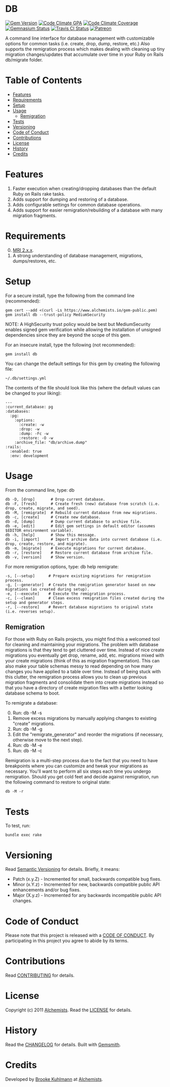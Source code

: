 # DB

[![Gem Version](https://badge.fury.io/rb/db.svg)](http://badge.fury.io/rb/db)
[![Code Climate GPA](https://codeclimate.com/github/bkuhlmann/db.svg)](https://codeclimate.com/github/bkuhlmann/db)
[![Code Climate Coverage](https://codeclimate.com/github/bkuhlmann/db/coverage.svg)](https://codeclimate.com/github/bkuhlmann/db)
[![Gemnasium Status](https://gemnasium.com/bkuhlmann/db.svg)](https://gemnasium.com/bkuhlmann/db)
[![Travis CI Status](https://secure.travis-ci.org/bkuhlmann/db.svg)](https://travis-ci.org/bkuhlmann/db)
[![Patreon](https://img.shields.io/badge/patreon-donate-brightgreen.svg)](https://www.patreon.com/bkuhlmann)

A command line interface for database management with customizable options for common tasks (i.e. create, drop, dump,
restore, etc.) Also supports the remigration process which makes dealing with cleaning up tiny migration changes/updates
that accumulate over time in your Ruby on Rails db/migrate folder.

<!-- Tocer[start]: Auto-generated, don't remove. -->

# Table of Contents

- [Features](#features)
- [Requirements](#requirements)
- [Setup](#setup)
- [Usage](#usage)
  - [Remigration](#remigration)
- [Tests](#tests)
- [Versioning](#versioning)
- [Code of Conduct](#code-of-conduct)
- [Contributions](#contributions)
- [License](#license)
- [History](#history)
- [Credits](#credits)

<!-- Tocer[finish]: Auto-generated, don't remove. -->

# Features

1. Faster execution when creating/dropping databases than the default Ruby on Rails rake tasks.
2. Adds support for dumping and restoring of a database.
3. Adds configurable settings for common database operations.
4. Adds support for easier remigration/rebuilding of a database with many migration fragments.

# Requirements

0. [MRI 2.x.x](https://www.ruby-lang.org).
0. A strong understanding of database management, migrations, dumps/restores, etc.

# Setup

For a secure install, type the following from the command line (recommended):

    gem cert --add <(curl -Ls https://www.alchemists.io/gem-public.pem)
    gem install db --trust-policy MediumSecurity

NOTE: A HighSecurity trust policy would be best but MediumSecurity enables signed gem verification while
allowing the installation of unsigned dependencies since they are beyond the scope of this gem.

For an insecure install, type the following (not recommended):

    gem install db

You can change the default settings for this gem by creating the following file:

    ~/.db/settings.yml

The contents of the file should look like this (where the default values can be changed to your liking):

    ---
    :current_database: pg
    :databases:
      :pg:
        :options:
          :create: -w
          :drop: -w
          :dump: -Fc -w
          :restore: -O -w
        :archive_file: "db/archive.dump"
    :rails:
      :enabled: true
      :env: development

# Usage

From the command line, type: db

    db -D, [drop]       # Drop current database.
    db -F, [fresh]      # Create fresh (new) database from scratch (i.e. drop, create, migrate, and seed).
    db -M, [remigrate]  # Rebuild current database from new migrations.
    db -c, [create]     # Create new database.
    db -d, [dump]       # Dump current database to archive file.
    db -e, [edit]       # Edit gem settings in default editor (assumes $EDITOR environment variable).
    db -h, [help]       # Show this message.
    db -i, [import]     # Import archive data into current database (i.e. drop, create, restore, and migrate).
    db -m, [migrate]    # Execute migrations for current database.
    db -r, [restore]    # Restore current database from archive file.
    db -v, [version]    # Show version.

For more remigration options, type: db help remigrate:

    -s, [--setup]      # Prepare existing migrations for remigration process.
    -g, [--generator]  # Create the remigration generator based on new migrations (as created during setup).
    -e, [--execute]    # Execute the remigration process.
    -c, [--clean]      # Clean excess remigration files created during the setup and generator steps.
    -r, [--restore]    # Revert database migrations to original state (i.e. reverses setup).

## Remigration

For those with Ruby on Rails projects, you might find this a welcomed tool for cleaning and maintaining your
migrations. The problem with database migrations is that they tend to get cluttered over time. Instead of
nice create migrations you eventually get drop, rename, add, etc. migrations mixed with your create migrations
(think of this as migration fragmentation). This can also make your table schemas messy to read depending on
how many changes you have applied to a table over time. Instead of being stuck with this clutter, the
remigration process allows you to clean up previous migration fragments and consolidate them into create
migrations instead so that you have a directory of create migration files with a better looking database
schema to boot.

To remigrate a database:

0. Run: db -M -s
0. Remove excess migrations by manually applying changes to existing "create" migrations.
0. Run: db -M -g
0. Edit the "remigrate_generator" and reorder the migrations (if necessary, otherwise move to the next step).
0. Run: db -M -e
0. Run: db -M -c

Remigration is a multi-step process due to the fact that you need to have breakpoints where you can customize
and tweak your migrations as necessary. You'll want to perform all six steps each time you undergo remigration.
Should you get cold feet and decide against remigration, run the following command to restore to original state:

    db -M -r

# Tests

To test, run:

    bundle exec rake

# Versioning

Read [Semantic Versioning](http://semver.org) for details. Briefly, it means:

- Patch (x.y.Z) - Incremented for small, backwards compatible bug fixes.
- Minor (x.Y.z) - Incremented for new, backwards compatible public API enhancements and/or bug fixes.
- Major (X.y.z) - Incremented for any backwards incompatible public API changes.

# Code of Conduct

Please note that this project is released with a [CODE OF CONDUCT](CODE_OF_CONDUCT.md). By participating in this project
you agree to abide by its terms.

# Contributions

Read [CONTRIBUTING](CONTRIBUTING.md) for details.

# License

Copyright (c) 2011 [Alchemists](https://www.alchemists.io).
Read the [LICENSE](LICENSE.md) for details.

# History

Read the [CHANGELOG](CHANGELOG.md) for details.
Built with [Gemsmith](https://github.com/bkuhlmann/gemsmith).

# Credits

Developed by [Brooke Kuhlmann](https://www.alchemists.io) at [Alchemists](https://www.alchemists.io).
